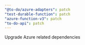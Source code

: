 ```yaml
---
"@to-do/azure-adapters": patch
"test-durable-function": patch
"azure-function-v3": patch
"to-do-api": patch
---
```


Upgrade Azure related dependencies
